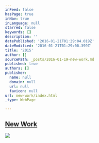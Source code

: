 ```yaml
---
inFeed: false
hasPage: true
inNav: true
inLanguage: null
starred: false
keywords: []
description: ''
datePublished: '2016-01-21T01:29:04.019Z'
dateModified: '2016-01-21T01:29:00.399Z'
title: '2015'
author: []
sourcePath: _posts/2016-01-19-new-work.md
published: true
authors: []
publisher:
  name: null
  domain: null
  url: null
  favicon: null
url: new-work/index.html
_type: WebPage

---
```

## [New Work][0]
![](https://the-grid-user-content.s3-us-west-2.amazonaws.com/399fbb1b-3d0d-4785-9255-727bffb157b5.jpg)

[0]: https://www.instagram.com/the.creationist/